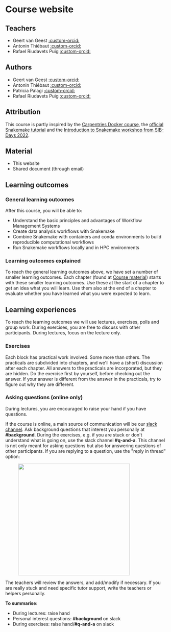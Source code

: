 # Course website

## Teachers 

- Geert van Geest [:custom-orcid:](https://orcid.org/0000-0002-1561-078X)
- Antonin Thiébaut [:custom-orcid:](https://orcid.org/0000-0002-7587-5587)
- Rafael Riudavets Puig [:custom-orcid:](https://orcid.org/0000-0002-2855-9952)

## Authors

- Geert van Geest [:custom-orcid:](https://orcid.org/0000-0002-1561-078X)
- Antonin Thiébaut [:custom-orcid:](https://orcid.org/0000-0002-7587-5587)
- Patricia Palagi [:custom-orcid:](https://orcid.org/0000-0001-9062-6303)
- Rafael Riudavets Puig [:custom-orcid:](https://orcid.org/0000-0002-2855-9952)

## Attribution

This course is partly inspired by the [Carpentries Docker course](https://carpentries-incubator.github.io/docker-introduction/), the [official Snakemake tutorial](https://snakemake.readthedocs.io/en/v8.20.5/tutorial/tutorial.html) and the [Introduction to Snakemake workshop from SIB-Days 2022](https://github.com/RomainFeron/workshop-snakemake-sibdays2022).

## Material

* This website
* Shared document (through email)

## Learning outcomes

### General learning outcomes

After this course, you will be able to:

* Understand the basic principles and advantages of Workflow Management Systems
* Create data analysis workflows with Snakemake
* Combine Snakemake with containers and conda environments to build reproducible computational workflows
* Run Snakemake workflows locally and in HPC environments

### Learning outcomes explained

To reach the general learning outcomes above, we have set a number of smaller learning outcomes. Each chapter (found at [Course material](course_material/day1/introduction_containers.md#learning-outcomes)) starts with these smaller learning outcomes. Use these at the start of a chapter to get an idea what you will learn. Use them also at the end of a chapter to evaluate whether you have learned what you were expected to learn.

## Learning experiences

To reach the learning outcomes we will use lectures, exercises, polls and group work. During exercises, you are free to discuss with other participants. During lectures, focus on the lecture only.

### Exercises

Each block has practical work involved. Some more than others. The practicals are subdivided into chapters, and we'll have a (short) discussion after each chapter. All answers to the practicals are incorporated, but they are hidden. Do the exercise first by yourself, before checking out the answer. If your answer is different from the answer in the practicals, try to figure out why they are different.

### Asking questions (online only)

During lectures, you are encouraged to raise your hand if you have questions.

If the course is online, a main source of communication will be our [slack channel](https://www.slack.com). Ask background questions that interest you personally at **#background**. During the exercises, e.g. if you are stuck or don't understand what is going on, use the slack channel **#q-and-a**.  This channel is not only meant for asking questions but also for answering questions of other participants. If you are replying to a question, use the "reply in thread" option:

<figure>
  <img src="assets/images/reply_in_thread.png" width="350"/>
</figure>

The teachers will review the answers, and add/modify if necessary. If you are really stuck and need specific tutor support, write the teachers or helpers personally.

**To summarise:**

* During lectures: raise hand
* Personal interest questions: **#background** on slack
* During exercises: raise hand/**\#q-and-a** on slack

